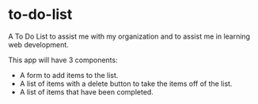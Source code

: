 # to-do-list

A To Do List to assist me with my organization and to assist me in learning web development.

This app will have 3 components:

- A form to add items to the list.
- A list of items with a delete button to take the items off of the list.
- A list of items that have been completed.